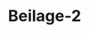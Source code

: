 ---  
schema: default  
title: Beilage-2  
organization: Team Charlie  
notes: "<p>§.1</p><p>Note

des Königlich-Sächsischen Herrn Bundestagsgesandten von 6-

als Stellvertreter des Kaiserlich-Oesterreichischen präsidirenden

Gesandten, an den Herrn Freiherrn von Anstett, Seiner Russi

serlichen Majestät wirklichem Geheimen Rathe, auch ausserorde

Gesandten und bevollmächtigtem Minister bei dem Durchlauch,

Deutschen Bunde.

Der unterzeichnete Königlich-Sächsische Bundebtagsgesandte, als Stellvertreter

serlich- Oesterreichischen präsicirenden Herrn Gesandten, hat die Note Seiner Ex-

Herrn Freiherrn von Anstett, Kaiserlich-Russischen wirklichen Geheimen Ra

ausserordentlichen Gesandten und bevollmächtigten Ministers bei dem Durchlauchtig

schen Bunde, vom 11. Sept. vorigen Jahres, worin der hohen Bundesversamm

einer im Russischen Reiche angeordneten Recrutenaushebung kunde gegebe,

während der damaligen Bundestagsferien den Herren Bundestagsgesandten durch

mitgetheilt.

Auf diese Weise ist jene verehrliche Note sofort zu der Kenntniß der hö-

hohen Bundesregierungen gelangt.

Nachdem nun aber heute die Bundestagssitzungen wieder ihren Anfang,

haben, wurde die gedachte Rote der hohen Sundesversammlung vorgelegt.

Hierauf ist dem Unterzeichneten der Auftrag ertheilt worden, Seiner Erci

Kaiserlich-Russischen Herrn Minister die vollkommenste Dankbarkeit des Durchl

Deutschen Bundes gegen Seine Russisch-Kaiserliche Majestät für obige Mittheilu

brücken, in welcher der Bund einen neuen höchst schätzbaren Beweis der von 2

denenselben Ihm gewidmeten besonders wohlwollenden Gesinnungen anerkennt.

Der Unterzeichnete entledigt sich hierdurch dieses ehrenvollen Auftrags und e

gleich mit Vergnügen die Gelegenheit, Seiner Excellenz dem Kaiserlich-Russisch,

chen Geheimen Rathe, ausserordentlichen Gesandten und bevollmächtigten Ministe

Durchlauchtigsten Deutschen Bunde, Herrn Freiherrn von Anstett, die Versicher

vollkommensten Hochachtung zu erneuern.

Frankfurt, am 20. Januar 1825.

v. Carlowiz.</p>"  
resources:  
- format: png  
  name: Page9[1].png  
  url: ../../data_img/Protokolle_BV_17_1825/Beilage-2/Page9[1].png  
category:   
  - Protokolle_BV_17_1825  
maintainer: Tao Luo  
maintainer_email: t.luo.21@abdn.ac.uk  
---